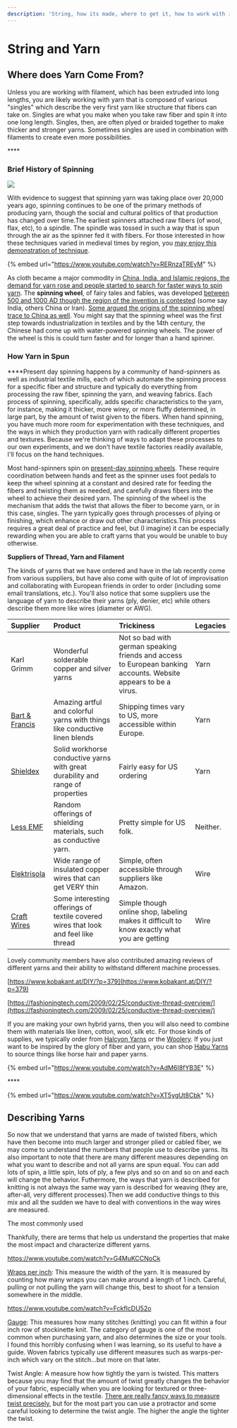```yaml
---
description: 'String, how its made, where to get it, how to work with it.'
---
```


# String and Yarn

## **Where does Yarn Come From?**

Unless you are working with filament, which has been extruded into long lengths, you are likely working with yarn that is composed of various "singles" which describe the very first yarn like structure that fibers can take on. Singles are what you make when you take raw fiber and spin it into one long length. Singles, then, are often plyed or braided together to make thicker and stronger yarns. Sometimes singles are used in combination with filaments to create even more possibilities. 

\*\*\*\*

### **Brief History of Spinning**

![](http://unstable.design/wp-content/uploads/2020/07/spinning-women1-750x375.jpg)

With evidence to suggest that spinning yarn was taking place over 20,000 years ago, spinning continues to be one of the primary methods of producing yarn, though the social and cultural politics of that production has changed over time.The earliest spinners attached raw fibers \(of wool, flax, etc\), to a spindle. The spindle was tossed in such a way that is spun through the air as the spinner fed it with fibers. For those interested in how these techniques varied in medieval times by region, you [may enjoy this demonstration of technique](https://www.youtube.com/watch?v=RERnzaTREyM).

{% embed url="https://www.youtube.com/watch?v=RERnzaTREyM" %}



As cloth became a major commodity in [China, India, and Islamic regions, the demand for yarn rose and people started to search for faster ways to spin yarn](https://quatr.us/china/invented-spinning-wheel-history-spinning.htm). The **spinning wheel**, of fairy tales and fables, was developed [between 500 and 1000 AD though the region of the invention is contested](https://americanhistory.si.edu/collections/search/object/nmah_1200991#:~:text=The%20process%20predates%20written%20history,those%20making%20fiber%20into%20yarn.) \(some say India, others China or Iran\). [Some argued the origins of the spinning wheel trace to China as well](https://www.thoughtco.com/spinning-wheel-evolution-1992414). You might say that the spinning wheel was the first step towards industrialization in textiles and by the 14th century, the Chinese had come up with water-powered spinning wheels. The power of the wheel is this is could turn faster and for longer than a hand spinner.

### **How Yarn in Spun**

  
****Present day spinning happens by a community of hand-spinners as well as industrial textile mills, each of which automate the spinning process for a specific fiber and structure and typically do everything from processing the raw fiber, spinning the yarn, and weaving fabrics. Each process of spinning, specifically, adds specific characteristics to the yarn, for instance, making it thicker, more wirey, or more fluffy determined, in large part, by the amount of twist given to the fibers. When hand spinning, you have much more room for experimentation with these techniques, and the ways in which they production yarn with radically different properties and textures. Because we're thinking of ways to adapt these processes to our own experiments, and we don't have textile factories readily available, I'll focus on the hand techniques.

Most hand-spinners spin on [present-day spinning wheels](https://schachtspindle.com/product-category/ladybug-spinning-wheel/). These require coordination between hands and feet as the spinner uses foot pedals to keep the wheel spinning at a constant and desired rate for feeding the fibers and twisting them as needed, and carefully draws fibers into the wheel to achieve their desired yarn. The spinning of the wheel is the mechanism that adds the twist that allows the fiber to become yarn, or in this case, singles.  The yarn typically goes through processes of plying or finishing, which enhance or draw out other characteristics.This process requires a great deal of practice and feel, but \(I imagine\) it can be especially rewarding when you are able to craft yarns that you would be unable to buy otherwise. 





**Suppliers of  Thread, Yarn and Filament**

The kinds of yarns that we have ordered and have in the lab recently come from various suppliers, but have also come with quite of lot of improvisation and collaborating with European friends in order to order \(including some email translations, etc.\). You'll also notice that some suppliers use the language of yarn to describe their yarns \(ply, denier, etc\) while others describe them more like wires \(diameter or AWG\). 

| Supplier | Product  | Trickiness | Legacies |
| :--- | :--- | :--- | :--- |
| Karl Grimm | Wonderful solderable copper and silver yarns | Not so bad with german speaking friends and access to European banking accounts. Website appears to be a virus. | Yarn |
| [Bart & Francis](https://www.bart-francis.be/index.php?action=home&lang=EN) | Amazing artful and colorful yarns with things like conductive linen blends | Shipping times vary to US, more accessible within Europe.  | Yarn |
| [Shieldex](https://www.shieldextrading.net/) | Solid workhorse conductive yarns with great durability and range of properties | Fairly easy for US ordering | Yarn |
| [Less EMF](https://www.lessemf.com/fabric.html) | Random offerings of shielding materials, such as conductive yarn. | Pretty simple for US folk. | Neither. |
| [Elektrisola](https://www.elektrisola.com/en/hf-litz-wire-litz.html) | Wide range of insulated copper wires that can get VERY thin | Simple, often accessible through suppliers like Amazon. | Wire |
| [Craft Wires](https://www.wires.co.uk/) | Some interesting offerings of textile covered wires that look and feel like thread | Simple though online shop, labeling makes it difficult to know exactly what you are getting | Wire |

Lovely community members have also contributed amazing reviews of different yarns and their ability to withstand different machine processes.

[https://www.kobakant.at/DIY/?p=379](https://www.kobakant.at/DIY/?p=379)

[https://fashioningtech.com/2009/02/25/conductive-thread-overview/](https://fashioningtech.com/2009/02/25/conductive-thread-overview/)

If you are making your own hybrid yarns, then you will also need to combine them with materials like linen, cotton, wool, silk etc. For those kinds of supplies, we typically order from [Halcyon Yarns](https://halcyonyarn.com/) or the [Woolery](https://woolery.com/). If you just want to be inspired by the glory of fiber and yarn, you can shop [Habu Yarns](https://www.habutextiles.com/collections/yarn?page=4) to source things like horse hair and paper yarns.



{% embed url="https://www.youtube.com/watch?v=AdM6I8fYB3E" %}

\*\*\*\*

{% embed url="https://www.youtube.com/watch?v=XT5ygUt8Cbk" %}

## Describing Yarns

So now that we understand that yarns are made of twisted fibers, which have then become into much larger and stronger plied or cabled fiber, we may come to understand the numbers that people use to describe yarns. Its also important to note that there are many different measures depending on what you want to describe and not all yarns are spun equal. You can add lots of spin, a little spin, lots of ply, a few plys and so on and so on and each will change the behavior. Futhermore, the ways that yarn is described for knitting is not always the same way yarn is described for weaving \(they are, after-all, very different processes\).Then we add conductive things to this mix and all the sudden we have to deal with conventions in the way wires are measured. 

The most commonly used 



Thankfully, there are terms that help us understand the properties that make the most impact and characterize different yarns.

https://www.youtube.com/watch?v=G4MuKCCNoCk

[Wraps per inch](https://www.craftyarncouncil.com/standards/how-measure-wraps-inch-wpi): This measure the width of the yarn. It is measured by counting how many wraps you can make around a length of 1 inch. Careful, pulling or not pulling the yarn will change this, best to shoot for a tension somewhere in the middle.

https://www.youtube.com/watch?v=FckfIcDU52o

[Gauge](https://www.craftyarncouncil.com/standards/yarn-weight-system): This measures how many stitches \(knitting\) you can fit within a four inch row of stockinette knit. The category of gauge is one of the most common when purchasing yarn, and also determines the size or your tools. I found this horribly confusing when I was learning, so its useful to have a guide.  Woven fabrics typically use different measures such as warps-per-inch which vary on the stitch...but more on that later.

Twist Angle: A measure how how tightly the yarn is twisted. This matters because you may find that the amount of twist greatly changes the behavior of your fabric, especially when you are looking for textured or three-dimensional effects in the textile. [There are really fancy ways to measure twist precisely](https://textilestudycenter.com/twist-measurement-in-yarn/), but for the most part you can use a protractor and some careful looking to determine the twist angle. The higher the angle the tighter the twist.



